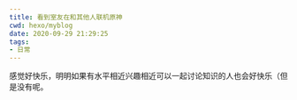 ```yaml
---
title: 看到室友在和其他人联机原神
cwd: hexo/myblog
date: 2020-09-29 21:29:25
tags:
- 日常
---
```


感觉好快乐，明明如果有水平相近兴趣相近可以一起讨论知识的人也会好快乐（但是没有呢。

